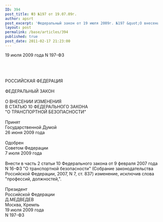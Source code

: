 ```yaml
---
ID: 394
post_title: ФЗ №197 от 19.07.09г.
author: apsrt
post_excerpt: 'Федеральный закон от 19 июля 2009г. №197 &quot;О внесении изменения в статью 10 федерального закона &quot;О транспортной безопасности&quot;'
layout: post
permalink: /base/articles/394
published: true
post_date: 2011-02-17 21:23:00
---
```

19 июля 2009 года N 197-ФЗ<br />
<br />
<br />
<br />
<br />
РОССИЙСКАЯ ФЕДЕРАЦИЯ<br />
<br />
ФЕДЕРАЛЬНЫЙ ЗАКОН<br />
<br />
О ВНЕСЕНИИ ИЗМЕНЕНИЯ<br />
В СТАТЬЮ 10 ФЕДЕРАЛЬНОГО ЗАКОНА<br />
&quot;О ТРАНСПОРТНОЙ БЕЗОПАСНОСТИ&quot;<br />
<br />
Принят<br />
Государственной Думой<br />
26 июня 2009 года<br />
<br />
Одобрен<br />
Советом Федерации<br />
7 июля 2009 года<br />
<br />
Внести в часть 2 статьи 10 Федерального закона от 9 февраля 2007 года N 16-ФЗ &quot;О транспортной безопасности&quot; (Собрание законодательства Российской Федерации, 2007, N 7, ст. 837) изменение, исключив слова &quot;профессий, должностей,&quot;.<br />
<br />
Президент<br />
Российской Федерации<br />
Д.МЕДВЕДЕВ<br />
Москва, Кремль<br />
19 июля 2009 года<br />
N 197-ФЗ